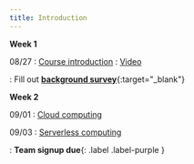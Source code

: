 ```yaml
---
title: Introduction
---
```


**Week 1**

08/27
: [Course introduction](/cs6501-serverless-ai-fall25/assets/docs/lec1-intro.pdf)
  : [Video](https://edstem.org/us/courses/84432/discussion/6884622)

: Fill out [**background survey**](https://forms.gle/ZszZC3BZkChptrRy9){:target="\_blank"}



**Week 2**

09/01
: [Cloud computing]()

09/03
: [Serverless computing]() 
  
: **Team signup due**{: .label .label-purple } 

